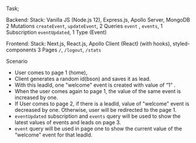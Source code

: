 Task;

Backend:
Stack: Vanilla JS (Node.js 12), Express.js, Apollo Server, MongoDB
2 Mutations `createEvent`, `updateEvent`, 2 Queries `event` , `events`, 1 Subscription `eventUpdated`, 1 Type (Event)

Frontend:
Stack: Next.js, React.js, Apollo Client (React) (with hooks), styled-components
3 Pages `/`, `/logout`, `/stats`

Scenario

- User comes to page 1 (home),
- Client generates a random id(bson) and saves it as lead.
- With this leadId, one "welcome" event is created with value of “1” .
- When the user comes again to page 1, the value of the same event is increased by one.
- If User comes to page 2, if there is a leadId, value of "welcome" event is decreased by one. Otherwise, user will be redirected to the page 1.
- `eventUpdated` subscription and `events` query will be used to show the latest values of events and leads on page 3.
- `event` query will be used in page one to show the current value of the “welcome” event for that leadId.